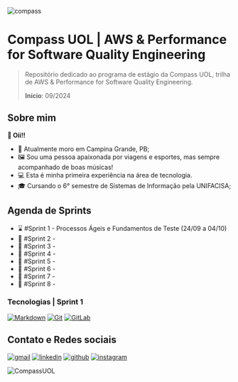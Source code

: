 ![compass](https://novojorbras.com.br/images/noticias/16014/19041851_compass.uo.jpg.jpg)

# Compass UOL | AWS & Performance for Software Quality Engineering

> Repositório dedicado ao programa de estágio da Compass UOL, trilha de AWS & Performance for Software Quality Engineering.
>
> **Início**: 09/2024



## Sobre mim

**👋 Oii!!**

- 🏡 Atualmente moro em Campina Grande, PB;
- 🖼️​ Sou uma pessoa apaixonada por viagens e esportes, mas sempre acompanhado de boas músicas!
- 💻 Esta é minha primeira experiência na área de tecnologia.
- 🎓 Cursando o 6° semestre de Sistemas de Informação pela UNIFACISA;


## Agenda de Sprints

- ⌛​​​ #Sprint 1 - Processos Ágeis e Fundamentos de Teste (24/09 a 04/10)
- ​🛑​ #Sprint 2 - 
- ​🛑​ #Sprint 3 - 
- ​🛑​ #Sprint 4 - 
- ​🛑​ #Sprint 5 - 
- ​🛑​ #Sprint 6 - 
- ​🛑​ #Sprint 7 - 
- ​🛑​ #Sprint 8 - 


### Tecnologias | Sprint 1

[![Markdown](https://img.shields.io/badge/Markdown-000000?style=for-the-badge&logo=markdown&logoColor=white)](./Sprint%201/Resumos/dia1.md)
[![Git](https://img.shields.io/badge/Git-E34F26?style=for-the-badge&logo=git&logoColor=white)](./Sprint%201/Resumos/dia1.md)
[![GitLab](https://img.shields.io/badge/GitLab-330F63?style=for-the-badge&logo=gitlab&logoColor=white)](./Sprint%201/Resumos/dia1.md)

## Contato e Redes sociais

[![gmail](https://img.shields.io/badge/Gmail-D14836?style=for-the-badge&logo=gmail&logoColor=white)](mailto:gabrielndcarvalho@gmail.com)
[![linkedin](https://img.shields.io/badge/LinkedIn-0077B5?style=for-the-badge&logo=linkedin&logoColor=white)](https://www.linkedin.com/in/gabrielnobcarvalho/)
[![github](https://img.shields.io/badge/GitHub-100000?style=for-the-badge&logo=github&logoColor=white)](https://github.com/gabrielncarvalhoo)
[![instagram](https://img.shields.io/badge/Instagram-E4405F?style=for-the-badge&logo=instagram&logoColor=white)](https://www.instagram.com/gabrielncarvalho_/)


![CompassUOL](https://user-images.githubusercontent.com/104440384/214567499-2dc24c5e-d882-4825-b953-f5a69a6be44e.jpg)